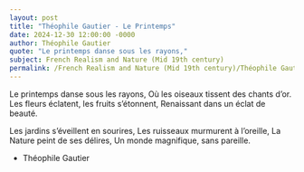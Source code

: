 ```yaml
---
layout: post
title: "Théophile Gautier - Le Printemps"
date: 2024-12-30 12:00:00 -0000
author: Théophile Gautier
quote: "Le printemps danse sous les rayons,"
subject: French Realism and Nature (Mid 19th century)
permalink: /French Realism and Nature (Mid 19th century)/Théophile Gautier/Théophile Gautier - Le Printemps
---
```


Le printemps danse sous les rayons,
Où les oiseaux tissent des chants d’or.
Les fleurs éclatent, les fruits s’étonnent,
Renaissant dans un éclat de beauté.

Les jardins s’éveillent en sourires,
Les ruisseaux murmurent à l’oreille,
La Nature peint de ses délires,
Un monde magnifique, sans pareille.


- Théophile Gautier
